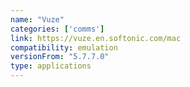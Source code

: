 ```yaml
---
name: "Vuze"
categories: ['comms']
link: https://vuze.en.softonic.com/mac
compatibility: emulation
versionFrom: "5.7.7.0"
type: applications
---
```


